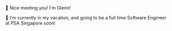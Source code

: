 

<!-- 

-->

👋 Nice meeting you! I'm Glenn!

🔭 I'm currently in my vacation, and going to be a full time Software Engineer at PSA Singapore soon!

<!-- [![Anurag's github stats](https://github-readme-stats.vercel.app/api?username=GlennTJR96)](https://github.com/anuraghazra/github-readme-stats) -->


<!--
**GlennTJR96/GlennTJR96** is a ✨ _special_ ✨ repository because its `README.md` (this file) appears on your GitHub profile.

██╗░░██╗  ███████╗  ██╗░░░░░  ██╗░░░░░  ░█████╗░  ██╗
██║░░██║  ██╔════╝  ██║░░░░░  ██║░░░░░  ██╔══██╗  ██║
███████║  █████╗░░  ██║░░░░░  ██║░░░░░  ██║░░██║  ██║
██╔══██║  ██╔══╝░░  ██║░░░░░  ██║░░░░░  ██║░░██║  ╚═╝
██║░░██║  ███████╗  ███████╗  ███████╗  ╚█████╔╝  ██╗
╚═╝░░╚═╝  ╚══════╝  ╚══════╝  ╚══════╝  ░╚════╝░  ╚═╝

Here are some ideas to get you started:


- 🌱 I’m currently learning ...
- 👯 I’m looking to collaborate on ...
- 🤔 I’m looking for help with ...
- 💬 Ask me about ...
- 📫 How to reach me: ...
- 😄 Pronouns: ...
- ⚡ Fun fact: ...
-->

